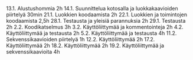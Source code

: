 13.1. Alustushommia 2h
14.1. Suunnittelua kotosalla ja luokkakaavioiden piirtelyä 30min
21.1. Luokkien koodaamista 2h
22.1. Luokkien ja toimintojen koodaamista 2,5h
28.1. Testausta ja yleisiä parannuksia 2h
29.1. Testausta 2h
2.2.  Koodikatselmus 3h
3.2.  Käyttöliittymää ja kommentointeja 2h
4.2.  Käyttöliittymää ja testausta 2h
5.2.  Käyttöliittymää ja testausta 4h
11.2. Sekvenssikaavioiden piirtelyä 1h
12.2. Käyttöliittymää 2h
17.2. Käyttöliittymää 2h
18.2. Käyttöliittymää 2h
19.2. Käyttöliittymää ja sekvenssikaavioita 4h

